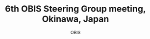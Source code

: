---
author: OBIS
excerpt: The 6th session of the IODE Steering Group for OBIS took place on 1-3 February
  2017, at Okinawa (Japan). The meeting was kindly hosted by the Japanese OBIS node
  based at JAMSTEC’s Global Oceanographic Data Center (GODAC). Important topics for
  discussion were (i) representation of the contributions from the network of OBIS
  nodes and data providers, (ii) agreement on a succession plan for inactive nodes,
  (iii) implementation of the new OBIS-ENV-DATA standard, (iv) OBIS2.0 technical developments
  (v) strategize OBIS training, (vi) engagement with the observing community and (vii)
  our contribution in the science-policy and assessment domain, among many other operational
  issues. The <a href='http://www.iode.org/index.php?option=com_oe&task=viewEventAgenda&eventID=1883'
  target='_blank'>full agenda</a> kept us busy for 3 days. 沖縄にようこそ
feed: true
identifier: SG-OBIS-VI
lang: en
layout: post
link: http://www.iode.org/index.php?option=com_oe&task=viewEventAgenda&eventID=1883
linkpost: true
purpose: news
tags:
- SG-OBIS-VI
- Okinawa
title: 6th OBIS Steering Group meeting, Okinawa, Japan
---